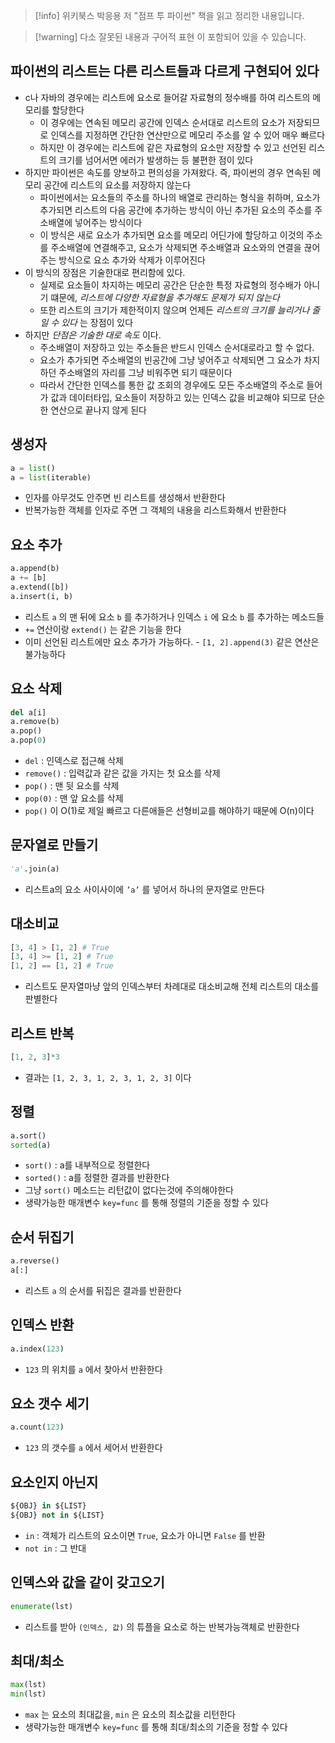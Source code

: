 > [!info] 위키북스 박응용 저 "점프 투 파이썬" 책을 읽고 정리한 내용입니다.

> [!warning] 다소 잘못된 내용과 구어적 표현 이 포함되어 있을 수 있습니다.

## 파이썬의 리스트는 다른 리스트들과 다르게 구현되어 있다

- c나 자바의 경우에는 리스트에 요소로 들어갈 자료형의 정수배를 하여 리스트의 메모리를 할당한다
	- 이 경우에는 연속된 메모리 공간에 인덱스 순서대로 리스트의 요소가 저장되므로 인덱스를 지정하면 간단한 연산만으로 메모리 주소를 알 수 있어 매우 빠르다
	- 하지만 이 경우에는 리스트에 같은 자료형의 요소만 저장할 수 있고 선언된 리스트의 크기를 넘어서면 에러가 발생하는 등 불편한 점이 있다
- 하지만 파이썬은 속도를 양보하고 편의성을 가져왔다. 즉, 파이썬의 경우 연속된 메모리 공간에 리스트의 요소를 저장하지 않는다
	- 파이썬에서는 요소들의 주소를 하나의 배열로 관리하는 형식을 취하며, 요소가 추가되면 리스트의 다음 공간에 추가하는 방식이 아닌 추가된 요소의 주소를 주소배열에 넣어주는 방식이다
	- 이 방식은 새로 요소가 추가되면 요소를 메모리 어딘가에 할당하고 이것의 주소를 주소배열에 연결해주고, 요소가 삭제되면 주소배열과 요소와의 연결을 끊어주는 방식으로 요소 추가와 삭제가 이루어진다
- 이 방식의 장점은 기술한대로 편리함에 있다.
	- 실제로 요소들이 차지하는 메모리 공간은 단순한 특정 자료형의 정수배가 아니기 떄문에, *리스트에 다양한 자료형을 추가해도 문제가 되지 않는다*
	- 또한 리스트의 크기가 제한적이지 않으며 언제든 *리스트의 크기를 늘리거나 줄일 수 있다* 는 장점이 있다
- 하지만 *단점은 기술한 대로 속도* 이다.
	- 주소배열이 저장하고 있는 주소들은 반드시 인덱스 순서대로라고 할 수 없다.
	- 요소가 추가되면 주소배열의 빈공간에 그냥 넣어주고 삭제되면 그 요소가 차지하던 주소배열의 자리를 그냥 비워주면 되기 때문이다
	- 따라서 간단한 인덱스를 통한 값 조회의 경우에도 모든 주소배열의 주소로 들어가 값과 데이터타입, 요소들이 저장하고 있는 인덱스 값을 비교해야 되므로 단순한 연산으로 끝나지 않게 된다

## 생성자

```python
a = list()
a = list(iterable)
```

- 인자를 아무것도 안주면 빈 리스트를 생성해서 반환한다
- 반복가능한 객체를 인자로 주면 그 객체의 내용을 리스트화해서 반환한다

## 요소 추가

```python
a.append(b)
a += [b]
a.extend([b])
a.insert(i, b)
```

- 리스트 `a` 의 맨 뒤에 요소 `b` 를 추가하거나 인덱스 `i` 에 요소 `b` 를 추가하는 메소드들
- `+=` 연산이랑 `extend()` 는 같은 기능을 한다
- 이미 선언된 리스트에만 요소 추가가 가능하다. - `[1, 2].append(3)` 같은 연산은 불가능하다

## 요소 삭제

```python
del a[i]
a.remove(b)
a.pop()
a.pop(0)
```

- `del` : 인덱스로 접근해 삭제
- `remove()` : 입력값과 같은 값을 가지는 첫 요소를 삭제
- `pop()` : 맨 뒷 요소를 삭제
- `pop(0)` : 맨 앞 요소를 삭제
- `pop()` 이 O(1)로 제일 빠르고 다른애들은 선형비교를 해야하기 때문에 O(n)이다

## 문자열로 만들기

```python
'a'.join(a)
```

- 리스트a의 요소 사이사이에 `’a’` 를 넣어서 하나의 문자열로 만든다

## 대소비교

```python
[3, 4] > [1, 2] # True
[3, 4] >= [1, 2] # True
[1, 2] == [1, 2] # True
```

- 리스트도 문자열마냥 앞의 인덱스부터 차례대로 대소비교해 전체 리스트의 대소를 판별한다

## 리스트 반복

```python
[1, 2, 3]*3
```

- 결과는 `[1, 2, 3, 1, 2, 3, 1, 2, 3]` 이다

## 정렬

```python
a.sort()
sorted(a)
```

- `sort()` : a를 내부적으로 정렬한다
- `sorted()` : a를 정렬한 결과를 반환한다
- 그냥 `sort()` 메소드는 리턴값이 없다는것에 주의해야한다
- 생략가능한 매개변수 `key=func` 를 통해 정렬의 기준을 정할 수 있다

## 순서 뒤집기

```python
a.reverse()
a[:]
```

- 리스트 `a` 의 순서를 뒤집은 결과를 반환한다

## 인덱스 반환

```python
a.index(123)
```

- `123` 의 위치를 `a` 에서 찾아서 반환한다

## 요소 갯수 세기

```python
a.count(123)
```

- `123` 의 갯수를 `a` 에서 세어서 반환한다

## 요소인지 아닌지

```python
${OBJ} in ${LIST}
${OBJ} not in ${LIST}
```

- `in` : 객체가 리스트의 요소이면 `True`, 요소가 아니면 `False` 를 반환
- `not in` : 그 반대

## 인덱스와 값을 같이 갖고오기

```python
enumerate(lst)
```

- 리스트를 받아 `(인덱스, 값)` 의 튜플을 요소로 하는 반복가능객체로 반환한다

## 최대/최소

```python
max(lst)
min(lst)
```

- `max` 는 요소의 최대값을, `min` 은 요소의 최소값을 리턴한다
- 생략가능한 매개변수 `key=func` 를 통해 최대/최소의 기준을 정할 수 있다